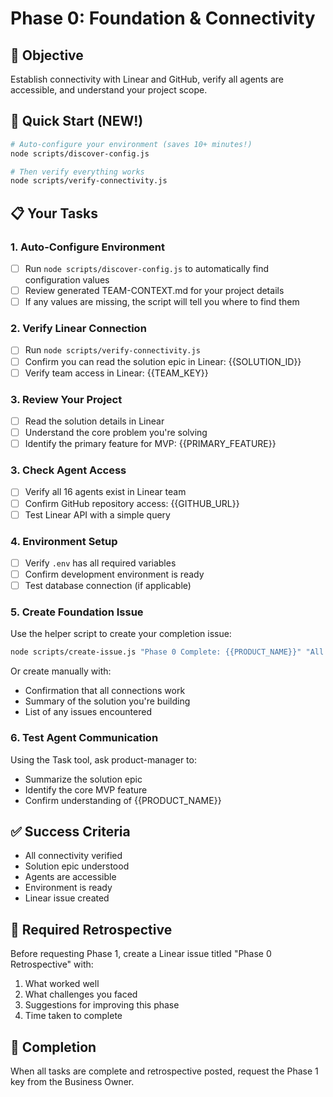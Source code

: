 # Phase 0: Foundation & Connectivity

## 🎯 Objective
Establish connectivity with Linear and GitHub, verify all agents are accessible, and understand your project scope.

## 🚀 Quick Start (NEW!)
```bash
# Auto-configure your environment (saves 10+ minutes!)
node scripts/discover-config.js

# Then verify everything works
node scripts/verify-connectivity.js
```

## 📋 Your Tasks

### 1. Auto-Configure Environment
- [ ] Run `node scripts/discover-config.js` to automatically find configuration values
- [ ] Review generated TEAM-CONTEXT.md for your project details
- [ ] If any values are missing, the script will tell you where to find them

### 2. Verify Linear Connection
- [ ] Run `node scripts/verify-connectivity.js`
- [ ] Confirm you can read the solution epic in Linear: {{SOLUTION_ID}}
- [ ] Verify team access in Linear: {{TEAM_KEY}}

### 3. Review Your Project
- [ ] Read the solution details in Linear
- [ ] Understand the core problem you're solving
- [ ] Identify the primary feature for MVP: {{PRIMARY_FEATURE}}

### 3. Check Agent Access
- [ ] Verify all 16 agents exist in Linear team
- [ ] Confirm GitHub repository access: {{GITHUB_URL}}
- [ ] Test Linear API with a simple query

### 4. Environment Setup
- [ ] Verify `.env` has all required variables
- [ ] Confirm development environment is ready
- [ ] Test database connection (if applicable)

### 5. Create Foundation Issue
Use the helper script to create your completion issue:
```bash
node scripts/create-issue.js "Phase 0 Complete: {{PRODUCT_NAME}}" "All connections verified. Solution understood. Ready for Phase 1."
```
Or create manually with:
- Confirmation that all connections work
- Summary of the solution you're building
- List of any issues encountered

### 6. Test Agent Communication
Using the Task tool, ask product-manager to:
- Summarize the solution epic
- Identify the core MVP feature
- Confirm understanding of {{PRODUCT_NAME}}

## ✅ Success Criteria
- All connectivity verified
- Solution epic understood
- Agents are accessible
- Environment is ready
- Linear issue created

## 📝 Required Retrospective
Before requesting Phase 1, create a Linear issue titled "Phase 0 Retrospective" with:
1. What worked well
2. What challenges you faced
3. Suggestions for improving this phase
4. Time taken to complete

## 🔐 Completion
When all tasks are complete and retrospective posted, request the Phase 1 key from the Business Owner.